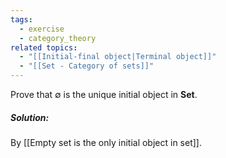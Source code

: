 ```yaml
---
tags:
  - exercise
  - category_theory
related topics:
  - "[[Initial-final object|Terminal object]]"
  - "[[Set - Category of sets]]"
---
```

Prove that $\emptyset$ is the unique initial object in $\mathbf{Set}$.
##### Solution:
By [[Empty set is the only initial object in set]].